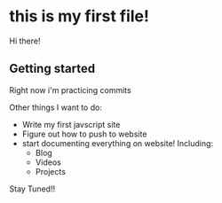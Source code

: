 # this is my first file!

Hi there!

## Getting started

Right now i'm practicing commits

Other things I want to do:

* Write my first javscript site
* Figure out how to push to website
* start documenting everything on website! Including:
    * Blog
    * Videos
    * Projects
    

Stay Tuned!!